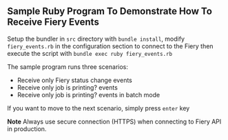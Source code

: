 ## Sample Ruby Program To Demonstrate How To Receive Fiery Events

Setup the bundler in `src` directory with `bundle install`, modify `fiery_events.rb` in the configuration section to connect to the Fiery then execute the script with `bundle exec ruby fiery_events.rb`

The sample program runs three scenarios:

  * Receive only Fiery status change events
  * Receive only job is printing? events
  * Receive only job is printing? events in batch mode
 
If you want to move to the next scenario, simply press `enter` key

**Note** Always use secure connection (HTTPS) when connecting to Fiery API in production.
